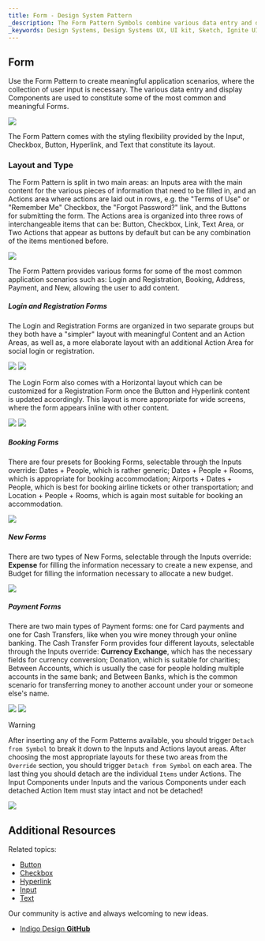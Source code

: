 ```yaml
---
title: Form - Design System Pattern
_description: The Form Pattern Symbols combine various data entry and display elements to provide meaningful application scenarios.
_keywords: Design Systems, Design Systems UX, UI kit, Sketch, Ignite UI for Angular, Sketch to Angular, Sketch to Angular, Angular, Angular Design System, Export code from Sketch, Design Kits for Angular, Sketch HTML, Sketch to HTML, Sketch UI kits
---
```


## Form

Use the Form Pattern to create meaningful application scenarios, where the collection of user input is necessary. The various data entry and display Components are used to constitute some of the most common and meaningful Forms.

<img src="../images/form_demo.png" srcset="../images/form_demo@2x.png 2x" />

The Form Pattern comes with the styling flexibility provided by the Input, Checkbox, Button, Hyperlink, and Text that constitute its layout.

### Layout and Type

The Form Pattern is split in two main areas: an Inputs area with the main content for the various pieces of information that need to be filled in, and an Actions area where actions are laid out in rows, e.g. the "Terms of Use" or "Remember Me" Checkbox, the "Forgot Password?" link, and the Buttons for submitting the form. The Actions area is organized into three rows of interchangeable items that can be: Button, Checkbox, Link, Text Area, or Two Actions that appear as buttons by default but can be any combination of the items mentioned before.

<img src="../images/form_content.png" srcset="../images/form_content@2x.png 2x" />

The Form Pattern provides various forms for some of the most common application scenarios such as: Login and Registration, Booking, Address, Payment, and New, allowing the user to add content.

##### Login and Registration Forms

The Login and Registration Forms are organized in two separate groups but they both have a "simpler" layout with meaningful Content and an Action Areas, as well as, a more elaborate layout with an additional Action Area for social login or registration.

<img src="../images/form_login-simple.png" srcset="../images/form_login-simple@2x.png 2x" />
<img src="../images/form_login-social.png" srcset="../images/form_login-social@2x.png 2x" />

The Login Form also comes with a Horizontal layout which can be customized for a Registration Form once the Button and Hyperlink content is updated accordingly. This layout is more appropriate for wide screens, where the form appears inline with other content.

<img src="../images/form_login-horizontal.png" srcset="../images/form_login-horizontal@2x.png 2x" />
<img src="../images/form_register-horizontal.png" srcset="../images/form_register-horizontal@2x.png 2x" />

##### Booking Forms

There are four presets for Booking Forms, selectable through the Inputs override: Dates + People, which is rather generic; Dates + People + Rooms, which is appropriate for booking accommodation; Airports + Dates + People, which is best for booking airline tickets or other transportation; and Location + People + Rooms, which is again most suitable for booking an accommodation.

<img src="../images/form_booking.png" srcset="../images/form_booking@2x.png 2x" />

##### New Forms

There are two types of New Forms, selectable through the Inputs override: **Expense** for filling the information necessary to create a new expense, and Budget for filling the information necessary to allocate a new budget.

<img src="../images/form_new.png" srcset="../images/form_new@2x.png 2x" />

##### Payment Forms

There are two main types of Payment forms: one for Card payments and one for Cash Transfers, like when you wire money through your online banking. The Cash Transfer Form provides four different layouts, selectable through the Inputs override: **Currency Exchange**, which has the necessary fields for currency conversion; Donation, which is suitable for charities; Between Accounts, which is usually the case for people holding multiple accounts in the same bank; and Between Banks, which is the common scenario for transferring money to another account under your or someone else's name.

<img src="../images/form_card.png" srcset="../images/form_card@2x.png 2x" />
<img src="../images/form_cash.png" srcset="../images/form_cash@2x.png 2x" />

> [!WARNING]
> After inserting any of the Form Patterns available, you should trigger `Detach from Symbol` to break it down to the Inputs and Actions layout areas. After choosing the most appropriate layouts for these two areas from the `Override` section, you should trigger `Detach from Symbol` on each area. The last thing you should detach are the individual `Items` under Actions. The Input Components under Inputs and the various Components under each detached Action Item must stay intact and not be detached!

<img src="../images/form_detach.png" />

## Additional Resources

Related topics:

- [Button](button.md)
- [Checkbox](checkbox.md)
- [Hyperlink](hyperlink.md)
- [Input](input.md)
- [Text](text.md)
  <div class="divider--half"></div>

Our community is active and always welcoming to new ideas.

- [Indigo Design **GitHub**](https://github.com/IgniteUI/design-system-docfx)
